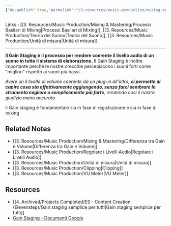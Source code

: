 ```yaml
---
{"dg-publish":true,"permalink":"/3-resources/music-production/mixing-and-mastering/gain-staging/"}
---
```


Links:: [[3. Resources/Music Production/Mixing & Mastering/Processi Basilari di Mixing\|Processi Basilari di Mixing]], [[3. Resources/Music Production/Teoria del Suono\|Teoria del Suono]], [[3. Resources/Music Production/Unità di misura\|Unità di misura]]

---
**Il Gain Staging è il processo per rendere coerente il livello audio di un suono in tutto il sistema di elaborazione.**
Il Gain Staging è inoltre importante perché le nostre orecchie percepiscono i suoni forti come "migliori" rispetto ai suoni più bassi.

_Avere un il livello di volume coerente da un plug-in all'altro, **ci permette di capire cosa sta effettivamente aggiungendo, senza farci sembrare lo strumento migliore o semplicemente più forte**, rendendo così il nostro giudizio meno accurato._

il Gain staging è fondamentale sia in fase di registrazione e sia in fase di mixing

## Related Notes

- [[3. Resources/Music Production/Mixing & Mastering/Differenza tra Gain e Volume\|Differenza tra Gain e Volume]]
- [[3. Resources/Music Production/Regolare i Livelli Audio\|Regolare i Livelli Audio]]
- [[3. Resources/Music Production/Unità di misura\|Unità di misura]]
- [[3. Resources/Music Production/Clipping\|Clipping]]
- [[3. Resources/Music Production/VU Meter\|VU Meter]]

## Resources

- [[4. Archived/Projects Completed/ES - Content Creation (Elevenstep)/Gain staging semplice per tutti\|Gain staging semplice per tutti]]
- [Gain Staging - Documenti Google](https://docs.google.com/document/d/1KxZmUYyix4wHWrKrTtxuDIPfoxA4ipaWcDA82OAkwVU/edit?usp=share_link)




